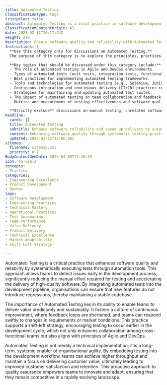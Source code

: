 ```yaml
---
title: Automated Testing
ClassificationType: tags
trustpilot: false
abstract: Automated Testing is a vital practice in software development that utilises automation tools to execute tests systematically, thereby enhancing the quality and reliability of software products. Originating from the need to streamline the testing process, this approach allows development teams to identify and address issues early, significantly minimising manual testing efforts and expediting the delivery of high-quality software. The significance of Automated Testing lies in its capacity to facilitate predictable and sustainable value delivery, fostering a culture of continuous improvement through shortened feedback loops. This practice aligns with Agile and DevOps principles by promoting a shift-left strategy, which encourages earlier testing in the development cycle, enhancing collaboration among cross-functional teams. Furthermore, Automated Testing serves as a long-term enabler of organisational agility, embedding quality assurance within the development workflow. This integration leads to increased throughput and a sustained focus on customer value, ultimately resulting in improved customer satisfaction and retention. By adopting this proactive approach, organisations empower their teams to innovate and adapt, ensuring competitiveness in a fast-paced market environment.
ClassificationContentOrigin: AI
date: 2025-02-11T10:17:24Z
weight: 210
description: Ensure software quality and reliability with Automated Testing. Detect issues early, reduce manual effort, and accelerate delivery.
Instructions: |-
  **Use this category only for discussions on Automated Testing.**  
  The purpose of this category is to explore the principles, practices, and methodologies associated with automated testing in software development. It focuses on how automated testing contributes to software quality, reliability, and efficiency in the delivery process.

  **Key topics that should be discussed under this category include:**
  - The role of automated testing in Agile and DevOps environments.
  - Types of automated tests (unit tests, integration tests, functional tests, etc.).
  - Best practices for implementing automated testing frameworks.
  - Tools and technologies for automated testing (e.g., Selenium, JUnit, TestNG).
  - Continuous integration and continuous delivery (CI/CD) practices related to automated testing.
  - Strategies for maintaining and updating automated test suites.
  - The impact of automated testing on team collaboration and feedback loops.
  - Metrics and measurement of testing effectiveness and software quality.

  **Strictly exclude** discussions on manual testing, unrelated software development practices, or misinterpretations of automated testing principles that do not align with the Agile, DevOps, or Lean philosophies.
headline:
  cards: []
  title: Automated Testing
  subtitle: Enhance software reliability and speed up delivery by automating tests to identify issues early and minimise manual intervention.
  content: Enhancing software quality through systematic testing practices enables early detection of defects, reduces reliance on manual processes, and streamlines the delivery pipeline. Posts should explore test automation frameworks, integration strategies, continuous testing methodologies, and the impact of testing on overall project efficiency and team dynamics.
  updated: 2025-02-13T12:06:00Z
sitemap:
  filename: sitemap.xml
  priority: 0.7
BodyContentGenDate: 2025-04-09T17:26:59
icon: fa-vials
concepts:
- Practice
categories:
- Engineering Excellence
- Product Development
- DevOps
tags:
- Software Development
- Engineering Practices
- Technical Mastery
- Operational Practices
- Test Automation
- Team Performance
- Value Delivery
- Product Delivery
- Technical Excellence
- Market Adaptability
- Shift Left Strategy

---
```

Automated Testing is a critical practice that enhances software quality and reliability by systematically executing tests through automation tools. This approach allows teams to detect issues early in the development process, significantly reducing the manual effort required for testing and accelerating the delivery of high-quality software. By integrating automated tests into the development pipeline, organisations can ensure that new features do not introduce regressions, thereby maintaining a stable codebase.

The importance of Automated Testing lies in its ability to enable teams to deliver value predictably and sustainably. It fosters a culture of continuous improvement, where feedback loops are shortened, and teams can respond swiftly to changes in requirements or market conditions. This practice supports a shift-left strategy, encouraging testing to occur earlier in the development cycle, which not only enhances collaboration among cross-functional teams but also aligns with principles of Agile and DevOps.

Automated Testing is not merely a technical implementation; it is a long-term, systemic enabler of organisational agility. By embedding testing into the development workflow, teams can achieve higher throughput and maintain a focus on delivering customer value, ultimately leading to improved customer satisfaction and retention. This proactive approach to quality assurance empowers teams to innovate and adapt, ensuring that they remain competitive in a rapidly evolving landscape.
